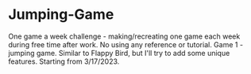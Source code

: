# Jumping-Game
One game a week challenge - making/recreating one game each week during free time after work. No using any reference or tutorial. 
Game 1 - jumping game. 
Similar to Flappy Bird, but I'll try to add some unique features. 
Starting from 3/17/2023.

